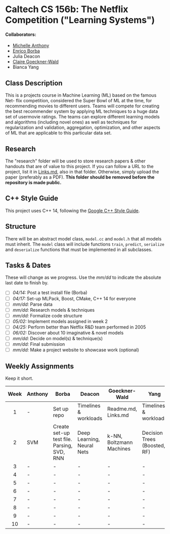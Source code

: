 # Caltech CS 156b: The Netflix Competition ("Learning Systems")

#### Collaborators:
 - [Michelle Anthony](https://github.com/michelle-aa)
 - [Enrico Borba](https://github.com/enricozb)
 - Julia Deacon
 - [Claire Goeckner-Wald](https://github.com/cgoecknerwald)
 - Bianca Yang


## Class Description

This is a projects course in Machine Learning (ML) based on the famous Net-
flix competition, considered the Super Bowl of ML at the time, for recommending
movies to different users. Teams will compete for creating the best 
recommender system by applying ML techniques to a huge data set of usermovie
ratings. The teams can explore different learning models and algorithms
(including novel ones) as well as techniques for regularization and validation, aggregation,
optimization, and other aspects of ML that are applicable to this particular
data set.

## Research

The "research" folder will be used to store research papers & other handouts that are of value to this project. If you can follow a URL to the project, list it in [Links.md](research/Links.md), also in that folder. Otherwise, simply upload the paper (preferably as a PDF). **This folder should be removed before the repository is made public.**

## C++ Style Guide

This project uses C++ 14, following the [Google C++ Style Guide](https://google.github.io/styleguide/cppguide.html). 

## Structure

There will be an abstract model class, `model.cc` and `model.h` that all models must inherit. The `model` class will include functions `train`, `predict`, `serialize` and `deserialize` functions that must be implemented in all subclasses.

## Tasks & Dates
These will change as we progress. Use the *mm/dd* to indicate the absolute last date to finish by.

 - [ ] *04/14:* Post a test install file (Borba)
 - [ ] *04/17:* Set-up MLPack, Boost, CMake, C++ 14 for everyone
 - [ ] *mm/dd:* Parse data
 - [ ] *mm/dd:* Research models & techniques
 - [ ] *mm/dd:* Formalize code structure
 - [ ] *05/02:* Implement models assigned in week 2
 - [ ] *04/25:* Perform better than Netflix R&D team performed in 2005
 - [ ] *06/02:* Discover about 10 imaginative & novel models 
 - [ ] *mm/dd:* Decide on model(s) & technique(s)
 - [ ] *mm/dd:* Final submission
 - [ ] *mm/dd:* Make a project website to showcase work (optional)

## Weekly Assignments 
Keep it short.

| Week    | Anthony | Borba                                      | Deacon                     | Goeckner-Wald               | Yang                         |
|:-------:|---------|--------------------------------------------|----------------------------|-----------------------------|------------------------------|
|      1  | -       | Set up repo                                | Timelines & workloads      | Readme.md, Links.md         | Timelines & workloads        |
|      2  | SVM     | Create set-up test file. Parsing, SVD, RNN | Deep Learning, Neural Nets | k-NN, Boltzmann Machines    | Decision Trees (Boosted, RF) |
|      3  | -       | -                                          | -                          | -                           | -                            |
|      4  | -       | -                                          | -                          | -                           | -                            |
|      5  | -       | -                                          | -                          | -                           | -                            |
|      6  | -       | -                                          | -                          | -                           | -                            |
|      7  | -       | -                                          | -                          | -                           | -                            |
|      8  | -       | -                                          | -                          | -                           | -                            |
|      9  | -       | -                                          | -                          | -                           | -                            |
|      10 | -       | -                                          | -                          | -                           | -                            |


































